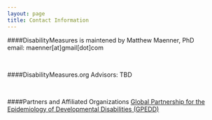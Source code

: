 ```yaml
---
layout: page
title: Contact Information
---
```


####DisabilityMeasures is maintened by Matthew Maenner, PhD  
email: maenner[at]gmail[dot]com
 
<br>

####DisabilityMeasures.org Advisors:
TBD

<br>

####Partners and Affiliated Organizations
[Global Partnership for the Epidemiology of Developmental Disabilities (GPEDD)](http://www.gpedd.org)
